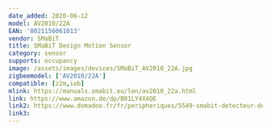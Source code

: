 ```yaml
---
date_added: 2020-06-12
model: AV2010/22A
EAN: '8021156061013'
vendor: SMaBiT
title: SMaBiT Design Motion Sensor
category: sensor
supports: occupancy
image: /assets/images/devices/SMaBiT_AV2010_22A.jpg
zigbeemodel: ['AV2010/22A']
compatible: [z2m,iob]
mlink: https://manuals.smabit.eu/len/av2010_22a.html
link: https://www.amazon.de/dp/B01LY4X4QE
link2: https://www.domadoo.fr/fr/peripheriques/5549-smabit-detecteur-de-mouvement-design-zigbee-8021156061013.html
link3: 
---
```


